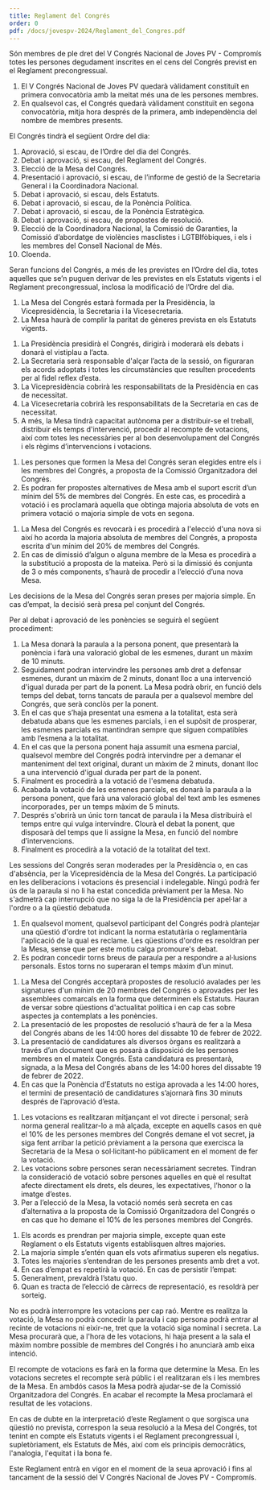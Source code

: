 ```yaml
---
title: Reglament del Congrés
order: 0
pdf: /docs/jovespv-2024/Reglament_del_Congres.pdf
---
```


<amendable-section id="PRE" title="Títol preliminar">
<amendable article="1" title="Composició">

Són membres de ple dret del V Congrés Nacional de Joves PV - Compromís totes les persones degudament inscrites en el cens del Congrés previst en el Reglament precongressual.

</amendable>
<amendable article="2" title="Constitució">

1. El V Congrés Nacional de Joves PV quedarà vàlidament constituït en primera convocatòria amb la meitat més una de les persones membres.
2. En qualsevol cas, el Congrés quedarà vàlidament constituït en segona convocatòria, mitja hora després de la primera, amb independència del nombre de membres presents.

</amendable>
</amendable-section>

<amendable-section id="T1" title="Títol primer. Funcions del Congrés">
<amendable article="3" title="Ordre del dia">

El Congrés tindrà el següent Ordre del dia:
1. Aprovació, si escau, de l’Ordre del dia del Congrés.
2. Debat i aprovació, si escau, del Reglament del Congrés.
3. Elecció de la Mesa del Congrés.
4. Presentació i aprovació, si escau, de l’informe de gestió de la Secretaria General i la Coordinadora Nacional.
5. Debat i aprovació, si escau, dels Estatuts.
6. Debat i aprovació, si escau, de la Ponència Política.
7. Debat i aprovació, si escau, de la Ponència Estratègica.
8. Debat i aprovació, si escau, de propostes de resolució.
9. Elecció de la Coordinadora Nacional, la Comissió de Garanties, la Comissió d’abordatge de violències masclistes i LGTBIfòbiques, i els i les membres del Consell Nacional de Més.
10. Cloenda.


</amendable>
<amendable article="4" title="Altres funcions">
Seran funcions del Congrés, a més de les previstes en l’Ordre del dia, totes aquelles que se’n puguen derivar de les previstes en els Estatuts vigents i el Reglament precongressual, inclosa la modificació de l’Ordre del dia.

</amendable>
</amendable-section>

<amendable-section id="T2" title="Títol segon. Mesa del Congrés">
<amendable article="5" title="Composició">

1. La Mesa del Congrés estarà formada per la Presidència, la Vicepresidència, la Secretaria i la Vicesecretaria.
2. La Mesa haurà de complir la paritat de gèneres prevista en els Estatuts vigents.


</amendable>
<amendable article="6" title="Funcions">

1. La Presidència presidirà el Congrés, dirigirà i moderarà els debats i donarà el vistiplau a l’acta.
2. La Secretaria serà responsable d'alçar l’acta de la sessió, on figuraran els acords adoptats i totes les circumstàncies que resulten procedents per al fidel reflex d’esta.
3. La Vicepresidència cobrirà les responsabilitats de la Presidència en cas de necessitat.
4.  La Vicesecretaria cobrirà les responsabilitats de la Secretaria en cas de necessitat.
5. A més, la Mesa tindrà capacitat autònoma per a distribuir-se el treball, distribuir els temps d'intervenció, procedir al recompte de votacions, així com totes les necessàries per al bon desenvolupament del Congrés i els règims d’intervencions i votacions.


</amendable>
<amendable article="7" title="Elecció">

1. Les persones que formen la Mesa del Congrés seran elegides entre els i les membres del Congrés, a proposta de la Comissió Organitzadora del Congrés.
2. Es podran fer propostes alternatives de Mesa amb el suport escrit d’un mínim del 5% de membres del Congrés. En este cas, es procedirà a votació i es proclamarà aquella que obtinga majoria absoluta de vots en primera votació o majoria simple de vots en segona.


</amendable>
<amendable article="8" title="Substitucions">

1. La Mesa del Congrés es revocarà i es procedirà a l'elecció d'una nova si així ho acorda la majoria absoluta de membres del Congrés, a proposta escrita d'un mínim del 20% de membres del Congrés.
2. En cas de dimissió d’algun o alguna membre de la Mesa es procedirà a la substitució a proposta de la mateixa. Però si la dimissió és conjunta de 3 o més components, s’haurà de procedir a l’elecció d’una nova Mesa.


</amendable>
<amendable article="9" title="Acords">

Les decisions de la Mesa del Congrés seran preses per majoria simple. En cas d’empat, la decisió serà presa pel conjunt del Congrés.

</amendable>
</amendable-section>

<amendable-section id="T3" title="Títol tercer. Règim d'intervencions">
<amendable article="10" title="Desenvolupament del debat">

Per al debat i aprovació de les ponències se seguirà el següent procediment:
1. La Mesa donarà la paraula a la persona ponent, que presentarà la ponència i farà una valoració global de les esmenes, durant un màxim de 10 minuts.
2. Seguidament podran intervindre les persones amb dret a defensar esmenes, durant un màxim de 2 minuts, donant lloc a una intervenció d'igual durada per part de la ponent.  La Mesa podrà obrir, en funció dels temps del debat, torns tancats de paraula per a qualsevol membre del Congrés, que serà conclòs per la ponent.
3. En el cas que s’haja presentat una esmena a la totalitat, esta serà debatuda abans que les esmenes parcials, i en el supòsit de prosperar, les esmenes parcials es mantindran sempre que siguen compatibles amb l’esmena a la totalitat.
4. En el cas que la persona ponent haja assumit una esmena parcial, qualsevol membre del Congrés podrà intervindre per a demanar el manteniment del text original, durant un màxim de 2 minuts, donant lloc a una intervenció d'igual durada per part de la ponent.
5. Finalment es procedirà a la votació de l'esmena debatuda.
6. Acabada la votació de les esmenes parcials, es donarà la paraula a la persona ponent, que farà una valoració global del text amb les esmenes incorporades, per un temps màxim de 5 minuts.
7. Després s'obrirà un únic torn tancat de paraula i la Mesa distribuirà el temps entre qui vulga intervindre. Clourà el debat la ponent, que disposarà del temps que li assigne la Mesa, en funció del nombre d’intervencions.
8. Finalment es procedirà a la votació de la totalitat del text.


</amendable>
<amendable article="11" title="Moderació">
Les sessions del Congrés seran moderades per la Presidència o, en cas d'absència, per la Vicepresidència de la Mesa del Congrés.
</amendable>
<amendable article="12" title="Participació">
La participació en les deliberacions i votacions és presencial i indelegable.
</amendable>
<amendable article="13" title="Ús de la paraula">
Ningú podrà fer ús de la paraula si no li ha estat concedida prèviament per la Mesa. No s'admetrà cap interrupció que no siga la de la Presidència per apel·lar a l'ordre o a la qüestió debatuda.
</amendable>
<amendable article="14" title="Qüestions d’ordre i al·lusions">

1. En qualsevol moment, qualsevol participant del Congrés podrà plantejar una qüestió d'ordre tot indicant la norma estatutària o reglamentària l'aplicació de la qual es reclame. Les qüestions d'ordre es resoldran per la Mesa, sense que per este motiu calga promoure's debat.
2. Es podran concedir torns breus de paraula per a respondre a al·lusions personals. Estos torns no superaran el temps màxim d’un minut.


</amendable>
<amendable article="15" title="Presentació de propostes de resolució i candidatures">

1. La Mesa del Congrés acceptarà propostes de resolució avalades per les signatures d'un mínim de 20 membres del Congrés o aprovades per les assemblees comarcals en la forma que determinen els Estatuts. Hauran de versar sobre qüestions d'actualitat política i en cap cas sobre aspectes ja contemplats a les ponències.
2. La presentació de les propostes de resolució s’haurà de fer a la Mesa del Congrés abans de les 14:00 hores del dissabte 10 de febrer de 2022.
3. La presentació de candidatures als diversos òrgans es realitzarà a través d’un document que es posarà a disposició de les persones membres en el mateix Congrés. Esta candidatura es presentarà, signada, a la Mesa del Congrés abans de les 14:00 hores del dissabte 19 de febrer de 2022.
4. En cas que la Ponència d’Estatuts no estiga aprovada a les 14:00 hores, el termini de presentació de candidatures s’ajornarà fins 30 minuts després de l’aprovació d’esta.


</amendable>
</amendable-section>

<amendable-section id="T4" title="Títol quart. Règim de votacions">
<amendable article="16" title="Tipus de votacions">

1. Les votacions es realitzaran mitjançant el vot directe i personal; serà norma general realitzar-lo a mà alçada, excepte en aquells casos en què el 10% de les persones membres del Congrés demane el vot secret, ja siga fent arribar la petició prèviament a la persona que exercisca la Secretaria de la Mesa o sol·licitant-ho públicament en el moment de fer la votació.
2. Les votacions sobre persones seran necessàriament secretes. Tindran la consideració de votació sobre persones aquelles en què el resultat afecte directament els drets, els deures, les expectatives, l’honor o la imatge d’estes.
3. Per a l’elecció de la Mesa, la votació només serà secreta en cas d’alternativa a la proposta de la Comissió Organitzadora del Congrés o en cas que ho demane el 10% de les persones membres del Congrés.


</amendable>
<amendable article="17" title="Acords">

1. Els acords es prendran per majoria simple, excepte quan este Reglament o els Estatuts vigents establisquen altres majories.
2. La majoria simple s’entén quan els vots afirmatius superen els negatius.
3. Totes les majories s’entendran de les persones presents amb dret a vot.
4. En cas d’empat es repetirà la votació. En cas de persistir l’empat:
  1. Generalment, prevaldrà l’statu quo.
  2. Quan es tracta de l’elecció de càrrecs de representació, es resoldrà per sorteig.


</amendable>
<amendable article="18" title="Votacions">

No es podrà interrompre les votacions per cap raó. Mentre es realitza la votació, la Mesa no podrà concedir la paraula i cap persona podrà entrar al recinte de votacions ni eixir-ne, tret que la votació siga nominal i secreta. La Mesa procurarà que, a l'hora de les votacions, hi haja present a la sala el màxim nombre possible de membres del Congrés i ho anunciarà amb eixa intenció.

</amendable>
<amendable article="19" title="Recompte">

El recompte de votacions es farà en la forma que determine la Mesa. En les votacions secretes el recompte serà públic i el realitzaran els i les membres de la Mesa. En ambdós casos la Mesa podrà ajudar-se de la Comissió Organitzadora del Congrés. En acabar el recompte la Mesa proclamarà el resultat de les votacions.

</amendable>
</amendable-section>

<amendable-section id="DA" title="Disposició addicional">
<amendable id="DA1" title="Única. Interpretacions">

En cas de dubte en la interpretació d’este Reglament o que sorgisca una qüestió no prevista, correspon la seua resolució a la Mesa del Congrés, tot tenint en compte els Estatuts vigents i el Reglament precongressual i, supletòriament, els Estatuts de Més, així com els principis democràtics, l'analogia, l'equitat i la bona fe.

</amendable>
</amendable-section>

<amendable-section id="DF" title="Disposició final">
<amendable id="DF1" title="Única. Vigor">

Este Reglament entrà en vigor en el moment de la seua aprovació i fins al tancament de la sessió del V Congrés Nacional de Joves PV - Compromís.

</amendable>
</amendable-section>
